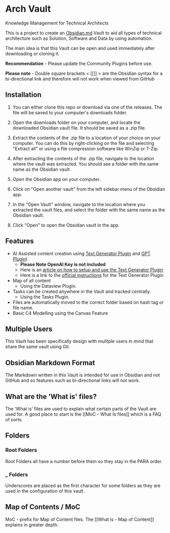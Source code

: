 # Arch Vault
Knowledge Management for Technical Architects

This is a project to create an [Obsidian.md](https://obsidian.md/) Vault to aid all types of technical architecture such as Solution, Software and Data by using automation.

The main idea is that this Vault can be open and used immediately after downloading or cloning  it.

**Recommendation** - Please update the Community Plugins before use.

**Please note** - Double square brackets < [[]] > are the Obsidian syntax for a bi-directional link and therefore will not work when viewed from GitHub 

## Installation
1.  You can either clone this repo or download via one of the releases. The file will be saved to your computer's downloads folder.
    
2.  Open the downloads folder on your computer, and locate the downloaded Obsidian vault file. It should be saved as a .zip file.
    
3.  Extract the contents of the .zip file to a location of your choice on your computer. You can do this by right-clicking on the file and selecting "Extract all" or using a file compression software like WinZip or 7-Zip.
    
4.  After extracting the contents of the .zip file, navigate to the location where the vault was extracted. You should see a folder with the same name as the Obsidian vault.
    
5.  Open the Obsidian app on your computer.
    
6.  Click on "Open another vault" from the left sidebar menu of the Obsidian app.
    
7.  In the "Open Vault" window, navigate to the location where you extracted the vault files, and select the folder with the same name as the Obsidian vault.
    
8.  Click "Open" to open the Obsidian vault in the app.


## Features
- AI Assisted content creation using [Text Generator Plugin](https://github.com/nhaouari/obsidian-textgenerator-plugin) and [GPT Plugin](https://github.com/jmilldotdev/obsidian-gpt))
	- **Please Note OpenAI Key is not included**
	- Here is an [article on how to setup and use the Text Generator Plugin](https://medium.com/os-techblog/obsidians-open-ai-gtp-3-text-generator-980d64e0067f)
	- Here is a link to the [official instructions](https://github.com/nhaouari/obsidian-textgenerator-plugin) for the Text Generator Plugin
- Map of all content
	- Using the Dataview Plugin.
- Tasks can be created anywhere in the Vault and tracked centrally.
	- Using the Tasks Plugin.
- Files are automatically moved to the correct folder based on hash tag or file name.
- Basic C4 Modelling using the Canvas Feature


## Multiple Users
This Vault has been specifically design with mulitple users in mind that share the same vault using Git.

## Obsidian Markdown Format
The Markdown written in this Vault is intended for use in Obsidian and not GitHub and so features such as bi-directional links will not work.


## What are the 'What is' files?
The 'What is' files are used to explain what certain parts of the Vault are used for.
A good place to start is the [[MoC - What Is files]] which is a FAQ of sorts.

## Folders

### Root Folders
Root Folders all have a number before them so they stay in the PARA order.

### _ Folders
Underscores are placed as the first character for some folders as they are used in the configuration of this vault.


## Map of Contents / MoC
MoC - prefix for Map of Content files. The [[What is - Map of Content]] explains in greater depth.

